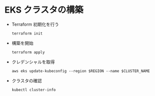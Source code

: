 # EKS クラスタの構築

- Terraform 初期化を行う

    ```shell
    terraform init
    ```

- 構築を開始

    ```shell
    terraform apply
    ```

- クレデンシャルを取得

    ```shell
    aws eks update-kubeconfig --region $REGION --name $CLUSTER_NAME
    ```

- クラスタの確認

    ```shell
    kubectl cluster-info
    ```

<!-- - vCluster がインストールされていることを確認する

    ```shell
    ``` -->
